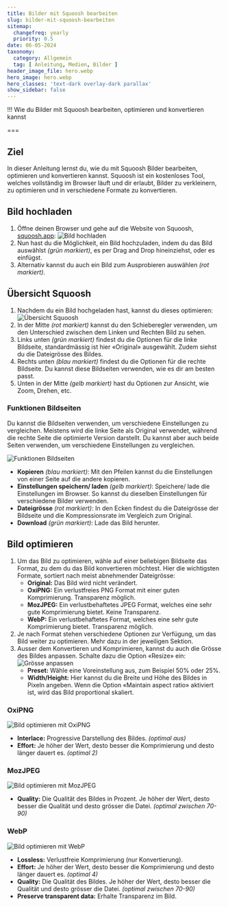 ```yaml
---
title: Bilder mit Squoosh bearbeiten
slug: bilder-mit-squoosh-bearbeiten
sitemap:
  changefreq: yearly
  priority: 0.5
date: 06-05-2024
taxonomy:
  category: Allgemein
  tag: [ Anleitung, Medien, Bilder ]
header_image_file: hero.webp
hero_image: hero.webp
hero_classes: 'text-dark overlay-dark parallax'
show_sidebar: false
---
```


!!! Wie du Bilder mit Squoosh bearbeiten, optimieren und konvertieren kannst

===

## Ziel

In dieser Anleitung lernst du, wie du mit Squoosh Bilder bearbeiten, optimieren und konvertieren kannst. Squoosh ist 
ein kostenloses Tool, welches vollständig im Browser läuft und dir erlaubt, Bilder zu verkleinern, zu optimieren und 
in verschiedene Formate zu konvertieren.

## Bild hochladen

1. Öffne deinen Browser und gehe auf die Website von Squoosh, [squoosh.app](https://squoosh.app/):
![Bild hochladen](bild-hochladen.webp?lightbox&resize=600)
2. Nun hast du die Möglichkeit, ein Bild hochzuladen, indem du das Bild auswählst _(grün markiert)_, es per Drag and Drop hineinziehst, oder es einfügst.
3. Alternativ kannst du auch ein Bild zum Ausprobieren auswählen _(rot markiert)_.

## Übersicht Squoosh

1. Nachdem du ein Bild hochgeladen hast, kannst du dieses optimieren:
![Übersicht Squoosh](übersicht-squoosh.webp?lightbox&resize=600)
2. In der Mitte _(rot markiert)_ kannst du den Schieberegler verwenden, um den Unterschied zwischen dem Linken und Rechten Bild zu sehen.
3. Links unten _(grün markiert)_ findest du die Optionen für die linke Bildseite, standardmässig ist hier «Original» ausgewählt. Zudem siehst du die Dateigrösse des Bildes.
4. Rechts unten _(blau markiert)_ findest du die Optionen für die rechte Bildseite. Du kannst diese Bildseiten verwenden, wie es dir am besten passt.
5. Unten in der Mitte _(gelb markiert)_ hast du Optionen zur Ansicht, wie Zoom, Drehen, etc.

### Funktionen Bildseiten

Du kannst die Bildseiten verwenden, um verschiedene Einstellungen zu vergleichen. Meistens wird die linke Seite als Original verwendet, während die rechte Seite die optimierte Version darstellt. Du kannst aber auch beide Seiten verwenden, um verschiedene Einstellungen zu vergleichen.

![Funktionen Bildseiten](funktionen-bildseiten.webp?resize=600)

- **Kopieren** _(blau markiert)_: Mit den Pfeilen kannst du die Einstellungen von einer Seite auf die andere kopieren.
- **Einstellungen speichern/ laden** _(gelb markiert)_: Speichere/ lade die Einstellungen im Browser. So kannst du dieselben Einstellungen für verschiedene Bilder verwenden.
- **Dateigrösse** _(rot markiert)_: In den Ecken findest du die Dateigrösse der Bildseite und die Kompressionsrate im Vergleich zum Original.
- **Download** _(grün markiert)_: Lade das Bild herunter.

## Bild optimieren

1. Um das Bild zu optimieren, wähle auf einer beliebigen Bildseite das Format, zu dem du das Bild konvertieren möchtest. Hier die wichtigsten Formate, sortiert nach meist abnehmender Dateigrösse:
   - **Original:** Das Bild wird nicht verändert.
   - **OxiPNG:** Ein verlustfreies PNG Format mit einer guten Komprimierung. Transparenz möglich.
   - **MozJPEG:** Ein verlustbehaftetes JPEG Format, welches eine sehr gute Komprimierung bietet. Keine Transparenz.
   - **WebP:** Ein verlustbehaftetes Format, welches eine sehr gute Komprimierung bietet. Transparenz möglich.
2. Je nach Format stehen verschiedene Optionen zur Verfügung, um das Bild weiter zu optimieren. Mehr dazu in der jeweiligen Sektion.
3. Ausser dem Konvertieren und Komprimieren, kannst du auch die Grösse des Bildes anpassen. Schalte dazu die Option «Resize» ein:
![Grösse anpassen](grösse-anpassen.webp?resize=600)
   - **Preset:** Wähle eine Voreinstellung aus, zum Beispiel 50% oder 25%.
   - **Width/Height:** Hier kannst du die Breite und Höhe des Bildes in Pixeln angeben. Wenn die Option «Maintain aspect ratio» aktiviert ist, wird das Bild proportional skaliert.

### OxiPNG

![Bild optimieren mit OxiPNG](bild-optimieren-oxipng.webp?resize=600)

- **Interlace:** Progressive Darstellung des Bildes. _(optimal aus)_
- **Effort:** Je höher der Wert, desto besser die Komprimierung und desto länger dauert es. _(optimal 2)_

### MozJPEG

![Bild optimieren mit MozJPEG](bild-optimieren-mozjpeg.webp?resize=600)

- **Quality:** Die Qualität des Bildes in Prozent. Je höher der Wert, desto besser die Qualität und desto grösser die Datei. _(optimal zwischen 70-90)_

### WebP

![Bild optimieren mit WebP](bild-optimieren-webp.webp?resize=600)

- **Lossless:** Verlustfreie Komprimierung (nur Konvertierung).
- **Effort:** Je höher der Wert, desto besser die Komprimierung und desto länger dauert es. _(optimal 4)_
- **Quality:** Die Qualität des Bildes. Je höher der Wert, desto besser die Qualität und desto grösser die Datei. _(optimal zwischen 70-90)_
- **Preserve transparent data:** Erhalte Transparenz im Bild.
